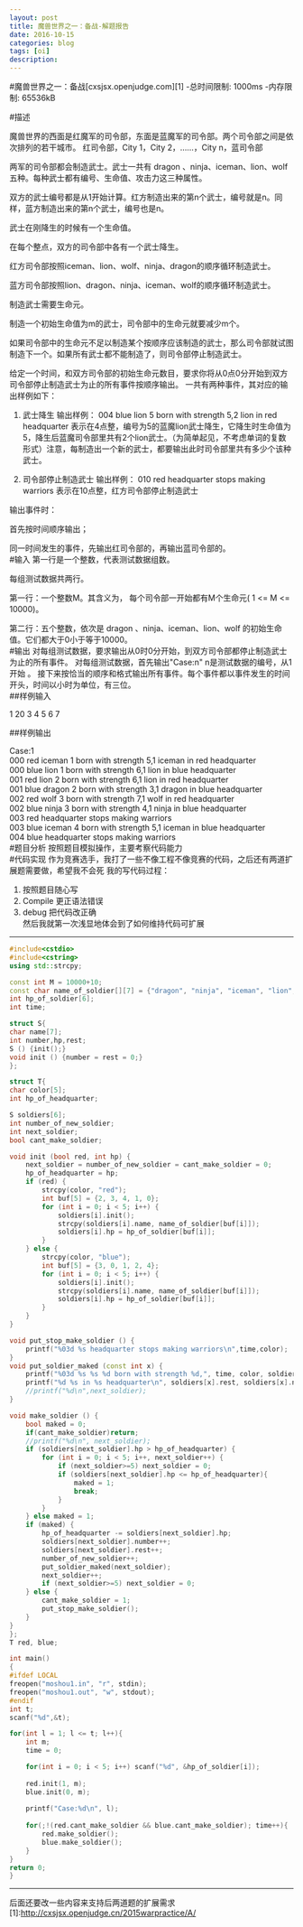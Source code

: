 ```yaml
---
layout: post
title: 魔兽世界之一：备战-解题报告
date: 2016-10-15
categories: blog
tags: [oi]
description: 
---
```


#魔兽世界之一：备战[cxsjsx.openjudge.com][1]
-总时间限制: 1000ms
-内存限制: 65536kB  
  
#描述

魔兽世界的西面是红魔军的司令部，东面是蓝魔军的司令部。两个司令部之间是依次排列的若干城市。
红司令部，City 1，City 2，……，City n，蓝司令部

两军的司令部都会制造武士。武士一共有 dragon 、ninja、iceman、lion、wolf 五种。每种武士都有编号、生命值、攻击力这三种属性。

双方的武士编号都是从1开始计算。红方制造出来的第n个武士，编号就是n。同样，蓝方制造出来的第n个武士，编号也是n。

武士在刚降生的时候有一个生命值。

在每个整点，双方的司令部中各有一个武士降生。

红方司令部按照iceman、lion、wolf、ninja、dragon的顺序循环制造武士。

蓝方司令部按照lion、dragon、ninja、iceman、wolf的顺序循环制造武士。

制造武士需要生命元。

制造一个初始生命值为m的武士，司令部中的生命元就要减少m个。

如果司令部中的生命元不足以制造某个按顺序应该制造的武士，那么司令部就试图制造下一个。如果所有武士都不能制造了，则司令部停止制造武士。

给定一个时间，和双方司令部的初始生命元数目，要求你将从0点0分开始到双方司令部停止制造武士为止的所有事件按顺序输出。
一共有两种事件，其对应的输出样例如下：

1) 武士降生
输出样例： 004 blue lion 5 born with strength 5,2 lion in red headquarter
表示在4点整，编号为5的蓝魔lion武士降生，它降生时生命值为5，降生后蓝魔司令部里共有2个lion武士。（为简单起见，不考虑单词的复数形式）注意，每制造出一个新的武士，都要输出此时司令部里共有多少个该种武士。

2) 司令部停止制造武士
输出样例： 010 red headquarter stops making warriors
表示在10点整，红方司令部停止制造武士

输出事件时：

首先按时间顺序输出；

同一时间发生的事件，先输出红司令部的，再输出蓝司令部的。  
#输入
第一行是一个整数，代表测试数据组数。

每组测试数据共两行。

第一行：一个整数M。其含义为， 每个司令部一开始都有M个生命元( 1 <= M <= 10000)。

第二行：五个整数，依次是 dragon 、ninja、iceman、lion、wolf 的初始生命值。它们都大于0小于等于10000。  
#输出
对每组测试数据，要求输出从0时0分开始，到双方司令部都停止制造武士为止的所有事件。
对每组测试数据，首先输出"Case:n" n是测试数据的编号，从1开始 。
接下来按恰当的顺序和格式输出所有事件。每个事件都以事件发生的时间开头，时间以小时为单位，有三位。  
##样例输入

1
20
3 4 5 6 7

##样例输出

Case:1  
000 red iceman 1 born with strength 5,1 iceman in red headquarter  
000 blue lion 1 born with strength 6,1 lion in blue headquarter  
001 red lion 2 born with strength 6,1 lion in red headquarter  
001 blue dragon 2 born with strength 3,1 dragon in blue headquarter  
002 red wolf 3 born with strength 7,1 wolf in red headquarter  
002 blue ninja 3 born with strength 4,1 ninja in blue headquarter  
003 red headquarter stops making warriors  
003 blue iceman 4 born with strength 5,1 iceman in blue headquarter  
004 blue headquarter stops making warriors  
#题目分析
按照题目模拟操作，主要考察代码能力   
#代码实现
作为竞赛选手，我打了一些不像工程不像竞赛的代码，之后还有两道扩展题需要做，希望我不会死
我的写代码过程：  
1. 按照题目随心写  
2. Compile 更正语法错误  
3. debug 把代码改正确  
然后我就第一次浅显地体会到了如何维持代码可扩展

---

```c++
#include<cstdio>
#include<cstring>
using std::strcpy;

const int M = 10000+10;
const char name_of_soldier[][7] = {"dragon", "ninja", "iceman", "lion", "wolf"};
int hp_of_soldier[6];
int time;

struct S{
char name[7];
int number,hp,rest;
S () {init();}
void init () {number = rest = 0;}
};

struct T{
char color[5];
int hp_of_headquarter;

S soldiers[6];
int number_of_new_soldier;
int next_soldier;
bool cant_make_soldier;

void init (bool red, int hp) {
	next_soldier = number_of_new_soldier = cant_make_soldier = 0;
	hp_of_headquarter = hp;
	if (red) {
		strcpy(color, "red");
		int buf[5] = {2, 3, 4, 1, 0};
		for (int i = 0; i < 5; i++) {
			soldiers[i].init();
			strcpy(soldiers[i].name, name_of_soldier[buf[i]]);
			soldiers[i].hp = hp_of_soldier[buf[i]];
		}
	} else {
		strcpy(color, "blue");
		int buf[5] = {3, 0, 1, 2, 4};
		for (int i = 0; i < 5; i++) {
			soldiers[i].init();
			strcpy(soldiers[i].name, name_of_soldier[buf[i]]);
			soldiers[i].hp = hp_of_soldier[buf[i]];
		}
	}
}

void put_stop_make_soldier () {
	printf("%03d %s headquarter stops making warriors\n",time,color);
}
void put_soldier_maked (const int x) {
	printf("%03d %s %s %d born with strength %d,", time, color, soldiers[x].name, number_of_new_soldier, soldiers[x].hp);
	printf("%d %s in %s headquarter\n", soldiers[x].rest, soldiers[x].name, color);
	//printf("%d\n",next_soldier);
}

void make_soldier () {
	bool maked = 0;
	if(cant_make_soldier)return;
	//printf("%d\n", next_soldier);
	if (soldiers[next_soldier].hp > hp_of_headquarter) {
		for (int i = 0; i < 5; i++, next_soldier++) {
			if (next_soldier>=5) next_soldier = 0;
			if (soldiers[next_soldier].hp <= hp_of_headquarter){
				maked = 1;
				break;
			}
		}
	} else maked = 1;
	if (maked) {
		hp_of_headquarter -= soldiers[next_soldier].hp;
		soldiers[next_soldier].number++;
		soldiers[next_soldier].rest++;
		number_of_new_soldier++;
		put_soldier_maked(next_soldier);
		next_soldier++;
		if (next_soldier>=5) next_soldier = 0;
	} else {
		cant_make_soldier = 1;
		put_stop_make_soldier();
	}
}
};
T red, blue;

int main()
{
#ifdef LOCAL
freopen("moshou1.in", "r", stdin);
freopen("moshou1.out", "w", stdout);
#endif
int t;
scanf("%d",&t);

for(int l = 1; l <= t; l++){
	int m;
	time = 0;

	for(int i = 0; i < 5; i++) scanf("%d", &hp_of_soldier[i]);
	
	red.init(1, m);
	blue.init(0, m);
	
	printf("Case:%d\n", l);
	
	for(;!(red.cant_make_soldier && blue.cant_make_soldier); time++){
		red.make_soldier();
		blue.make_soldier();
	}
}
return 0;
}
```
---
后面还要改一些内容来支持后两道题的扩展需求
[1]:http://cxsjsx.openjudge.cn/2015warpractice/A/



